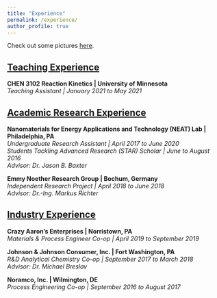 ```yaml
---
title: "Experience"
permalink: /experience/
author_profile: true
---
```

Check out some pictures [here](https://www.canva.com/design/DAEBa0tlGdA/Zpd2dRbug81jhHJTt66KbQ/view?website#2).

## [Teaching Experience](https://kristine-loh.github.io/teaching/)

**CHEN 3102 Reaction Kinetics | University of Minnesota**<br/>
*Teaching Assistant | January 2021 to May 2021<br/>*

## [Academic Research Experience](https://kristine-loh.github.io/research/)

**Nanomaterials for Energy Applications and Technology (NEAT) Lab | Philadelphia, PA**<br/>
*Undergraduate Research Assistant | April 2017 to June 2020<br/>
Students Tackling Advanced Research (STAR) Scholar | June to August 2016<br/>
Advisor: Dr. Jason B. Baxter*

**Emmy Noether Research Group | Bochum, Germany**<br/>
*Independent Research Project | April 2018 to June 2018<br/>
Advisor: Dr.-Ing. Markus Richter*

## [Industry Experience](https://kristine-loh.github.io/industry/)

**Crazy Aaron’s Enterprises | Norristown, PA**<br/>
*Materials & Process Engineer Co-op | April 2019 to September 2019*<br/>

**Johnson & Johnson Consumer, Inc. | Fort Washington, PA**<br/>
*R&D Analytical Chemistry Co-op | September 2017 to March 2018*<br/>
*Advisor: Dr. Michael Breslav*

**Noramco, Inc. | Wilmington, DE**<br/>
*Process Engineering Co-op | September 2016 to August 2017*

